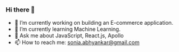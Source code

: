 ### Hi there 👋

<!--
**soniaabhyankar/soniaabhyankar** is a ✨ _special_ ✨ repository because its `README.md` (this file) appears on your GitHub profile.

Here are some ideas to get you started:

- 🔭 I’m currently working on ...
- 🌱 I’m currently learning ...
- 👯 I’m looking to collaborate on ...
- 🤔 I’m looking for help with ...
- 💬 Ask me about ...
- 📫 How to reach me: ...
- 😄 Pronouns: ...
- ⚡ Fun fact: ...
-->
- 🔭 I’m currently working on building an E-commerce application.
- 🌱 I’m currently learning Machine Learning.
- 💬 Ask me about JavaScript, React.js, Apollo
- 📫 How to reach me: sonia.abhyankar@gmail.com
